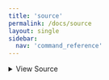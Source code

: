 ```yaml
---
title: 'source'
permalink: /docs/source
layout: single
sidebar:
  nav: 'command_reference'
---
```




<details>
  <summary>View Source</summary>

{% highlight sh %}

!fn --shellpen-private writeDSL writeln "source $*"
{% endhighlight %}

</details>









